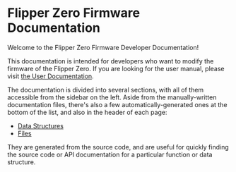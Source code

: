 # Flipper Zero Firmware Documentation

Welcome to the Flipper Zero Firmware Developer Documentation!

This documentation is intended for developers who want to modify the firmware of the Flipper Zero. If you are looking for the user manual, please visit [the User Documentation](https://docs.flipperzero.one/).

The documentation is divided into several sections, with all of them accessible from the sidebar on the left. Aside from the manually-written documentation files, there's also a few automatically-generated ones at the bottom of the list, and also in the header of each page:

* [Data Structures](annotated.html)
* [Files](files.html)

They are generated from the source code, and are useful for quickly finding the source code or API documentation for a particular function or data structure.
